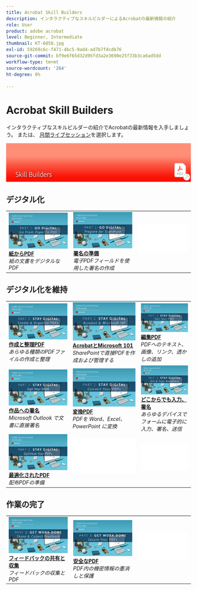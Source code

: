 ```yaml
---
title: Acrobat Skill Builders
description: インタラクティブなスキルビルダーによるAcrobatの最新情報の紹介
role: User
product: adobe acrobat
level: Beginner, Intermediate
thumbnail: KT-6858.jpg
exl-id: 59269c6c-f471-4bc5-9ad4-ad7b7fdcdb76
source-git-commit: bf9e6f65d32d95fd3a2e3690e25f33b3ca6ad5dd
workflow-type: tm+mt
source-wordcount: '264'
ht-degree: 0%

---
```


# Acrobat Skill Builders

インタラクティブなスキルビルダーの紹介でAcrobatの最新情報を入手しましょう。 または、 [月間ライブセッション](skill-builder-webinars.md)を選択します。

![Acrobat Skill Builder の画像](../assets/Hero-SkillBuilders.png)

## デジタル化

<table style="table-layout:fixed">
<tr>
  <td>
    <a href="https://doccloud.adobeconnect.com/paperpdf/" target="_blank">
      <img alt="紙からPDF" src="../assets/sb_papertopdf.png" />
    </a>
    <div>
    <a href="https://doccloud.adobeconnect.com/paperpdf/" target="_blank"><strong>紙からPDF</strong></a>
    </div>
    <em>紙の文書をデジタルなPDF</em>
    <br>
  </td>
  <td>
    <a href="https://doccloud.adobeconnect.com/skillbuilder-sigforms/" target="_blank">
      <img alt="紙からPDF" src="../assets/sb_prepareforsignature.png" />
    </a>
    <div>
    <a href="https://doccloud.adobeconnect.com/skillbuilder-sigforms/" target="_blank"><strong>署名の準備</strong></a>
    </div>
    <em>電子PDFフィールドを使用した署名の作成</em>
    <br>
  </td>
  <td>
    <img alt="スペーサー" src="../assets/Whitespacer.png" />
    <div>
    <br>
  </td>
</tr>
</table>

## デジタル化を維持

<table style="table-layout:fixed">
<tr>
 <td>
    <a href="https://doccloud.adobeconnect.com/createpdfs/" target="_blank">
      <img alt="作成と整理PDF" src="../assets/sb_create.png" />
    </a>
    <div>
    <a href="https://doccloud.adobeconnect.com/createpdfs/" target="_blank"><strong>作成と整理PDF</strong></a>
    </div>
    <em>あらゆる種類のPDFファイルの作成と整理</em>
    <br>
  </td>
  <td>
    <a href="https://doccloud.adobeconnect.com/micro/" target="_blank">
      <img alt="AcrobatとMicrosoft 101" src="../assets/sb_microsoft.png" />
    </a>
    <div>
    <a href="https://doccloud.adobeconnect.com/micro/" target="_blank"><strong>AcrobatとMicrosoft 101</strong></a>
    </div>
    <em>SharePointで直接PDFを作成および管理する</em>
    <br>
  </td>
  <td>
    <a href="https://doccloud.adobeconnect.com/editpdf/" target="_blank">
      <img alt="編集PDF" src="../assets/sb_edit.png" />
    </a>
    <div>
    <a href="https://doccloud.adobeconnect.com/editpdf/" target="_blank"><strong>編集PDF</strong></a>
    </div>
    <em>PDFへのテキスト、画像、リンク、透かしの追加</em>
    <br>
  </td>
</tr>
<tr>
  <td>
    <a href="https://doccloud.adobeconnect.com/sign/" target="_blank">
      <img alt="作品への署名" src="../assets/sb_signed.png" />
    </a>
    <div>
    <a href="https://doccloud.adobeconnect.com/sign/" target="_blank"><strong>作品への署名</strong></a>
    </div>
    <em>Microsoft Outlook で文書に直接署名</em>
    <br>
  </td>
  <td>
    <a href="https://doccloud.adobeconnect.com/convertpdfs/" target="_blank">
      <img alt="変換PDF" src="../assets/sb_convert.png" />
    </a>
    <div>
    <a href="https://doccloud.adobeconnect.com/convertpdfs/" target="_blank"><strong>変換PDF</strong></a>
    </div>
    <em>PDFを Word、Excel、PowerPoint に変換</em>
    <br>
  </td>
  <td>
    <a href="https://doccloud.adobeconnect.com/fillsign/" target="_blank">
      <img alt="どこからでも入力、署名" src="../assets/sb_fill.png" />
    </a>
    <div>
    <a href="https://doccloud.adobeconnect.com/fillsign/" target="_blank"><strong>どこからでも入力、署名</strong></a>
    </div>
    <em>あらゆるデバイスでフォームに電子的に入力、署名、送信</em>
    <br>
  </td>
</tr>
<tr>
  <td>
    <a href="https://doccloud.adobeconnect.com/optimizepdfs/" target="_blank">
      <img alt="最適化されたPDF" src="../assets/sb_optimize.png" />
    </a>
    <div>
    <a href="https://doccloud.adobeconnect.com/optimizepdfs/" target="_blank"><strong>最適化されたPDF</strong></a>
    </div>
    <em>配布PDFの準備</em>
    <br>
  </td>
  <td>
   <img alt="スペーサー" src="../assets/Whitespacer.png" />
    <div>
    <br>
  </td>
  <td>
   <img alt="スペーサー" src="../assets/Whitespacer.png" />
    <div>
    <br>
  </td>
</tr>
</table>

## 作業の完了

<table style="table-layout:fixed">
<tr>
  <td>
    <a href="https://doccloud.adobeconnect.com/skillbuilder-share/" target="_blank">
      <img alt="フィードバックの共有と収集" src="../assets/sb_feedback.png" />
    </a>
    <div>
    <a href="https://doccloud.adobeconnect.com/skillbuilder-share/" target="_blank"><strong>フィードバックの共有と収集</strong></a>
    </div>
    <em>フィードバックの収集とPDF</em>
    <br>
  </td>
  <td>
    <a href="https://doccloud.adobeconnect.com/securepdfs/" target="_blank">
      <img alt="安全なPDF" src="../assets/sb_secure.png" />
    </a>
    <div>
    <a href="https://doccloud.adobeconnect.com/securepdfs/" target="_blank"><strong>安全なPDF</strong></a>
    </div>
    <em>PDF内の機密情報の墨消しと保護</em>
    <br>
  </td>
  <td>
   <img alt="スペーサー" src="../assets/Whitespacer.png" />
    <div>
    <br>
  </td>
</tr>
</table>
